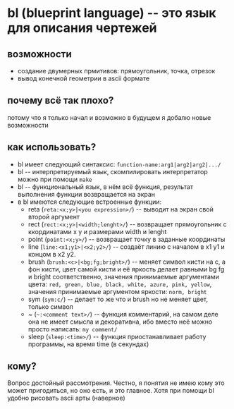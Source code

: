 # bl (blueprint language) -- это язык для описания чертежей

## возможности
  + создание двумерных прмитивов: прямоугольник, точка, отрезок
  + вывод конечной геометрии в ascii формате

## почему всё так плохо?
  потому что я только начал и возможно в будущем я добалю новые возможности

## как использовать?
  + bl имеет следующий синтаксис: `function-name:arg1|arg2|arg2|.../`
  + bl -- интерпретируемый язык, скомпилировать интерпретатор можно при помощи `make`
  + bl -- функциональный язык, в нём всё функция, результат выполнения функции возвращается на экран
  + в bl имеются следующие встроенные функции:
    + reta (`reta:<x;y>|<you expression>/`) -- выводит на экран свой второй аргумент
	+ rect (`rect:<x;y>|<width;lenght>/`) -- возвращает прямоугольник с ккординатами x y и размерами width и lenght
	+ point (`point:<x;y>/`) -- возвращает точку в заданные координаты
	+ line (`line:<x1;y1>|<x2;y2>/`) -- создаёт линию с началом в x1 y1 и концом в x2 y2.
	+ brush (`brush:<c>|<bg;fg;bright>/`) -- меняет символ кисти на c, а фон кисти, цвет самой кисти и её яркость делает равными bg fg и bright соответственно, значения принимаемые аргументами цвета: `red, green, blue, black, white, azure, pink, yellow`, значения принимаемые аргументом яркости: `norm, bright`
	+ sym (`sym:c/`) -- делает то же что и brush но не меняет цвет, только символ
	+ ~ (`~:<comment text>/`) -- функция комментарий, на самом деле она не имеет смысла и декоративна, ибо вместо неё можно просто написать: `my comment/`
	+ sleep (`sleep:<time>/`) -- функция приостанавливает работу программы, на время time (в секундах)

## кому?
  Вопрос достойный рассмотрения. Честно, я понятия не имею кому это может пригодиться, но оно есть, и это главное. Хотя при помощи bl удобно рисовать ascii арты (наверное)

